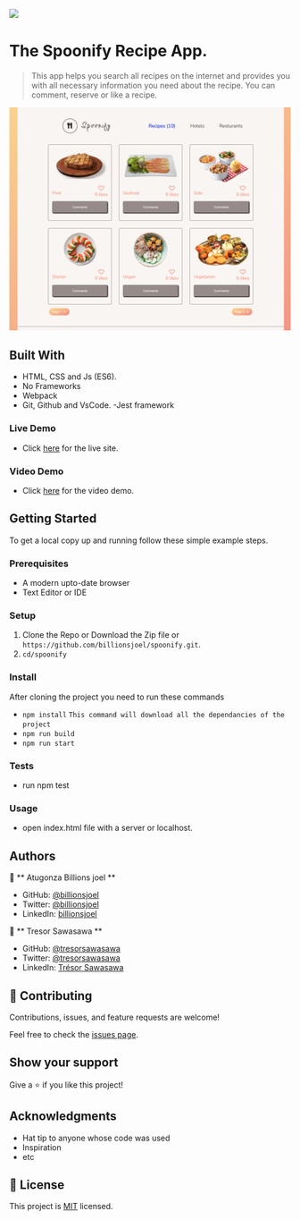 ![](https://img.shields.io/badge/Microverse-blueviolet)

# The Spoonify Recipe App.

> This app helps you search all recipes on the internet and provides you with all necessary information you need about the recipe. You can comment, reserve or like a recipe.

![screenshot](./src/modules/assets/images/app-screenshot.png)

## Built With

- HTML, CSS and Js (ES6).
- No Frameworks
- Webpack
- Git, Github and VsCode.
  -Jest framework

### Live Demo

- Click [here](https://billionsjoel.github.io/spoonify/) for the live site.

### Video Demo

- Click [here](https://drive.google.com/file/d/1wZM0TTMX-FRgwLxTkfpAQY_wYMVqOgkR/view?usp=sharing) for the video demo.

## Getting Started

To get a local copy up and running follow these simple example steps.

### Prerequisites

- A modern upto-date browser
- Text Editor or IDE

### Setup

1.  Clone the Repo or Download the Zip file or `https://github.com/billionsjoel/spoonify.git`.
2.  `cd/spoonify`

### Install

After cloning the project you need to run these commands

- `npm install` `This command will download all the dependancies of the project`
- `npm run build`
- `npm run start`

### Tests

- run npm test

### Usage

- open index.html file with a server or localhost.

## Authors

👤 ** Atugonza Billions joel **

- GitHub: [@billionsjoel](https://github.com/billionsjoel)
- Twitter: [@billionsjoel](https://twitter.com/BillionsJoel)
- LinkedIn: [billionsjoel](https://www.linkedin.com/in/billionsjoel/)

👤 ** Tresor Sawasawa **

- GitHub: [@tresorsawasawa](https://github.com/tresorsawasawa)
- Twitter: [@tresorsawasawa](https://twitter.com/TresorSawasawa)
- LinkedIn: [Trésor Sawasawa](https://www.linkedin.com/in/tr%C3%A9sor-sawasawa-43745320b/)

## 🤝 Contributing

Contributions, issues, and feature requests are welcome!

Feel free to check the [issues page](../../issues/).

## Show your support

Give a ⭐️ if you like this project!

## Acknowledgments

- Hat tip to anyone whose code was used
- Inspiration
- etc

## 📝 License

This project is [MIT](./MIT.md) licensed.
